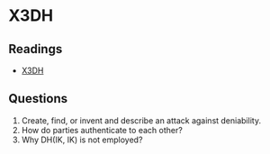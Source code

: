# X3DH

## Readings

* [X3DH](https://signal.org/docs/specifications/x3dh/)

## Questions

1. Create, find, or invent and describe an attack against deniability.
2. How do parties authenticate to each other?
3. Why DH(IK, IK) is not employed?
